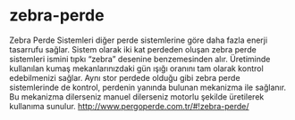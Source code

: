# zebra-perde
Zebra Perde Sistemleri diğer perde sistemlerine göre daha fazla enerji tasarrufu sağlar. Sistem olarak iki kat perdeden oluşan zebra perde sistemleri ismini tıpkı “zebra” desenine benzemesinden alır. Üretiminde kullanılan kumaş mekanlarınızdaki gün ışığı oranını tam olarak kontrol edebilmenizi sağlar. Aynı stor perdede olduğu gibi zebra perde sistemlerinde de kontrol, perdenin yanında bulunan mekanizma ile sağlanır. Bu mekanizma dilerseniz manuel dilerseniz motorlu şekilde üretilerek kullanıma sunulur.  http://www.pergoperde.com.tr/#!zebra-perde/
